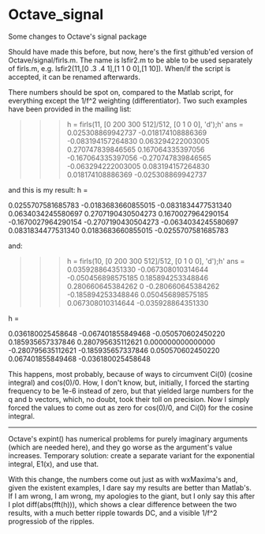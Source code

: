 # Octave_signal
Some changes to Octave's signal package

Should have made this before, but now, here's the first github'ed version of Octave/signal/firls.m.
The name is lsfir2.m to be able to be used separately of firls.m, e.g. lsfir2(11,[0 .3 .4 1],[1 1 0 0],[1 10]).
When/if the script is accepted, it can be renamed afterwards.

There numbers should be spot on, compared to the Matlab script, for everything except the 1/f^2 weighting (differentiator). Two such examples have been provided in the mailing list:

>>> h = firls(11, [0 200 300 512]/512, [0 1 0 0], 'd');h'
> ans =
>    0.025308869942737
>   -0.018174108886369
>   -0.083194157264830
>    0.063294222003005
>    0.270747839846565
>    0.167064335397056
>   -0.167064335397056
>   -0.270747839846565
>   -0.063294222003005
>    0.083194157264830
>    0.018174108886369
>   -0.025308869942737

and this is my result:
h =

   0.0255707581685783
  -0.0183683660855015
  -0.0831834477531340
   0.0634034245580697
   0.2707190430504273
   0.1670027964290154
  -0.1670027964290154
  -0.2707190430504273
  -0.0634034245580697
   0.0831834477531340
   0.0183683660855015
  -0.0255707581685783
  
and:

>>> h = firls(10, [0 200 300 512]/512, [0 1 0 0], 'd');h'
> ans =
>    0.035928864351330
>   -0.067308010314644
>   -0.050456898575185
>    0.185894253348846
>    0.280660645384262
>                    0
>   -0.280660645384262
>   -0.185894253348846
>    0.050456898575185
>    0.067308010314644
>   -0.035928864351330

h =

   0.036180025458648
  -0.067401855849468
  -0.050570602450220
   0.185935657337846
   0.280795635112621
   0.000000000000000
  -0.280795635112621
  -0.185935657337846
   0.050570602450220
   0.067401855849468
  -0.036180025458648
  
This happens, most probably, because of ways to circumvent Ci(0) (cosine integral) and cos(0)/0. How, I don't know, but, initially, I forced the starting frequency to be 1e-6 instead of zero, but that yielded large numbers for the q and b vectors, which, no doubt, took their toll on precision. Now I simply forced the values to come out as zero for cos(0)/0, and Ci(0) for the cosine integral.

---

Octave's expint() has numerical problems for purely imaginary arguments (which are needed here), and they go worse as the argument's value increases. Temporary solution: create a separate variant for the exponential integral, E1(x), and use that.

With this change, the numbers come out just as with wxMaxima's and, given the existent examples, I dare say my results are better than Matlab's. If I am wrong, I am wrong, my apologies to the giant, but I only say this after I plot diff(abs(fft(h))), which shows a clear difference between the two results, with a much better ripple towards DC, and a visible 1/f^2 progressiob of the ripples.
